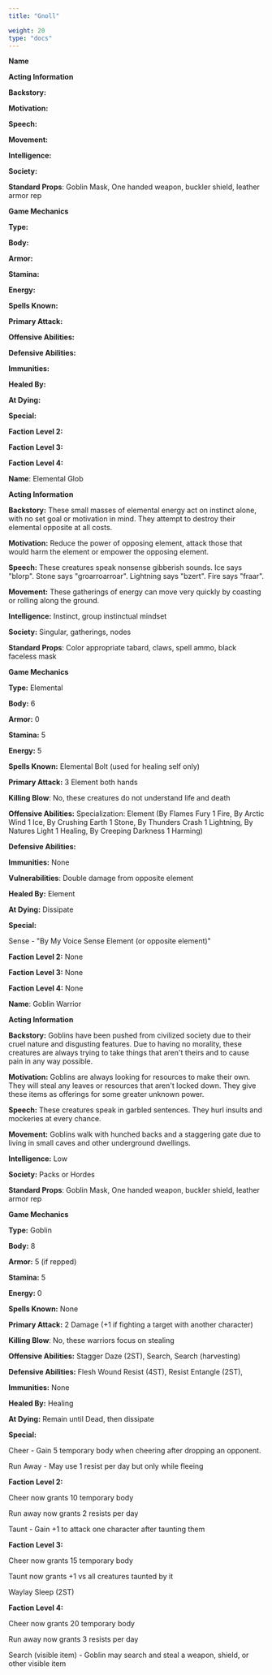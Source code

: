 ```yaml
---
title: "Gnoll"

weight: 20
type: "docs"
---
```


**Name**

 

**Acting Information**

**Backstory:**

**Motivation:**

**Speech:**

**Movement:**

**Intelligence:**

**Society:**

**Standard Props**: Goblin Mask, One handed weapon, buckler shield, leather armor rep



**Game Mechanics**

**Type:**

**Body:**

**Armor:**

**Stamina:**

**Energy:**

**Spells Known:**

**Primary Attack:**

**Offensive Abilities:**

**Defensive Abilities:**

**Immunities:**

**Healed By:**

**At Dying:**

**Special:**

**Faction Level 2:**

**Faction Level 3:**

**Faction Level 4:**







**Name**: Elemental Glob

 

**Acting Information**

**Backstory:** These small masses of elemental energy act on instinct alone, with no set goal or motivation in mind.  They attempt to destroy their elemental opposite at all costs.

**Motivation:** Reduce the power of opposing element, attack those that would harm the element or empower the opposing element.

**Speech:** These creatures speak nonsense gibberish sounds. Ice says "blorp". Stone says "groarroarroar". Lightning says "bzert". Fire says "fraar".

**Movement:** These gatherings of energy can move very quickly by coasting or rolling along the ground.

**Intelligence:** Instinct, group instinctual mindset

**Society:** Singular, gatherings, nodes

**Standard Props**: Color appropriate tabard, claws, spell ammo, black faceless mask

 

**Game Mechanics**

**Type:** Elemental

**Body:** 6

**Armor:** 0 

**Stamina:** 5

**Energy:** 5

**Spells Known:** Elemental Bolt (used for healing self only)

**Primary Attack:** 3 Element both hands

**Killing Blow**: No, these creatures do not understand life and death

**Offensive Abilities:** Specialization: Element (By Flames Fury 1 Fire, By Arctic Wind 1 Ice, By Crushing Earth 1 Stone, By Thunders Crash 1 Lightning, By Natures Light 1 Healing, By Creeping Darkness 1 Harming)

**Defensive Abilities:**

**Immunities:** None

**Vulnerabilities**: Double damage from opposite element

**Healed By:** Element

**At Dying:** Dissipate

**Special:** 

Sense - "By My Voice Sense Element (or opposite element)"

**Faction Level 2:** None

**Faction Level 3:** None

**Faction Level 4:** None





**Name**: Goblin Warrior

 

**Acting Information**

**Backstory:** Goblins have been pushed from civilized society due to their cruel nature and disgusting features.  Due to having no morality, these creatures are always trying to take things that aren't theirs and to cause pain in any way possible.

**Motivation:** Goblins are always looking for resources to make their own.  They will steal any leaves or resources that aren't locked down.  They give these items as offerings for some greater unknown power.

**Speech:** These creatures speak in garbled sentences.  They hurl insults and mockeries at every chance.

**Movement:** Goblins walk with hunched backs and a staggering gate due to living in small caves and other underground dwellings.

**Intelligence:** Low

**Society:** Packs or Hordes

**Standard Props**: Goblin Mask, One handed weapon, buckler shield, leather armor rep



**Game Mechanics**

**Type:** Goblin

**Body:** 8

**Armor:** 5 (if repped)

**Stamina:** 5

**Energy:** 0

**Spells Known:** None

**Primary Attack:** 2 Damage (+1 if fighting a target with another character)

**Killing Blow**: No, these warriors focus on stealing

**Offensive Abilities:** Stagger Daze (2ST), Search, Search (harvesting)

**Defensive Abilities:** Flesh Wound Resist (4ST), Resist Entangle (2ST),

**Immunities:** None

**Healed By:** Healing

**At Dying:** Remain until Dead, then dissipate

**Special:** 

Cheer - Gain 5 temporary body when cheering after dropping an opponent.

Run Away - May use 1 resist per day but only while fleeing

**Faction Level 2:** 

Cheer now grants 10 temporary body

Run away now grants 2 resists per day

Taunt - Gain +1 to attack one character after taunting them

**Faction Level 3:**

Cheer now grants 15 temporary body

Taunt now grants +1 vs all creatures taunted by it

Waylay Sleep (2ST)

**Faction Level 4:**

Cheer now grants 20 temporary body

Run away now grants 3 resists per day 

Search (visible item) - Goblin may search and steal a weapon, shield, or other visible item









